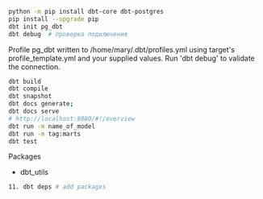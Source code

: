 ```bash
python -m pip install dbt-core dbt-postgres
pip install --upgrade pip
dbt init pg_dbt
dbt debug  # проверка подключения
```

Profile pg_dbt written to /home/mary/.dbt/profiles.yml using target's profile_template.yml and your supplied values. Run 'dbt debug' to validate the connection.

```bash
dbt build
dbt compile
dbt snapshot
dbt docs generate; 
dbt docs serve
# http://localhost:8080/#!/overview
dbt run -m name_of_model
dbt run -m tag:marts
dbt test
```

Packages
- dbt_utils
```bash
11. dbt deps # add packages 
```

